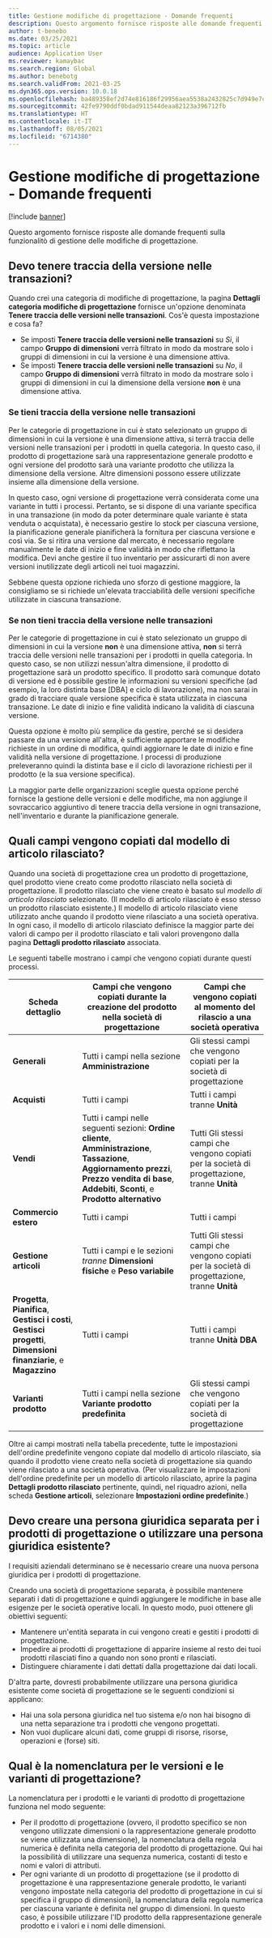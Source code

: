 ```yaml
---
title: Gestione modifiche di progettazione - Domande frequenti
description: Questo argomento fornisce risposte alle domande frequenti sulla funzionalitò di gestione delle modifiche di progettazione.
author: t-benebo
ms.date: 03/25/2021
ms.topic: article
audience: Application User
ms.reviewer: kamaybac
ms.search.region: Global
ms.author: benebotg
ms.search.validFrom: 2021-03-25
ms.dyn365.ops.version: 10.0.18
ms.openlocfilehash: ba489358ef2d74e816186f29956aea5538a2432825c7d949e7c9cc23d947b997
ms.sourcegitcommit: 42fe9790ddf0bdad911544deaa82123a396712fb
ms.translationtype: HT
ms.contentlocale: it-IT
ms.lasthandoff: 08/05/2021
ms.locfileid: "6714380"
---
```

# <a name="engineering-change-management-faq"></a>Gestione modifiche di progettazione - Domande frequenti

[!include [banner](../includes/banner.md)]

Questo argomento fornisce risposte alle domande frequenti sulla funzionalitò di gestione delle modifiche di progettazione.

## <a name="should-i-track-the-version-in-transactions"></a>Devo tenere traccia della versione nelle transazioni?

Quando crei una categoria di modifiche di progettazione, la pagina **Dettagli categoria modifiche di progettazione** fornisce un'opzione denominata **Tenere traccia delle versioni nelle transazioni**. Cos'è questa impostazione e cosa fa?

- Se imposti **Tenere traccia delle versioni nelle transazioni** su *Sì*, il campo **Gruppo di dimensioni** verrà filtrato in modo da mostrare solo i gruppi di dimensioni in cui la versione è una dimensione attiva.
- Se imposti **Tenere traccia delle versioni nelle transazioni** su *No*, il campo **Gruppo di dimensioni** verrà filtrato in modo da mostrare solo i gruppi di dimensioni in cui la dimensione della versione **non** è una dimensione attiva.

### <a name="if-you-track-the-version-in-transactions"></a>Se tieni traccia della versione nelle transazioni

Per le categorie di progettazione in cui è stato selezionato un gruppo di dimensioni in cui la versione è una dimensione attiva, si terrà traccia delle versioni nelle transazioni per i prodotti in quella categoria. In questo caso, il prodotto di progettazione sarà una rappresentazione generale prodotto e ogni versione del prodotto sarà una variante prodotto che utilizza la dimensione della versione. Altre dimensioni possono essere utilizzate insieme alla dimensione della versione.

In questo caso, ogni versione di progettazione verrà considerata come una variante in tutti i processi. Pertanto, se si dispone di una variante specifica in una transazione (in modo da poter determinare quale variante è stata venduta o acquistata), è necessario gestire lo stock per ciascuna versione, la pianificazione generale pianificherà la fornitura per ciascuna versione e così via. Se si ritira una versione dal mercato, è necessario regolare manualmente le date di inizio e fine validità in modo che riflettano la modifica. Devi anche gestire il tuo inventario per assicurarti di non avere versioni inutilizzate degli articoli nei tuoi magazzini.

Sebbene questa opzione richieda uno sforzo di gestione maggiore, la consigliamo se si richiede un'elevata tracciabilità delle versioni specifiche utilizzate in ciascuna transazione.

### <a name="if-you-dont-track-the-version-in-transactions"></a>Se non tieni traccia della versione nelle transazioni

Per le categorie di progettazione in cui è stato selezionato un gruppo di dimensioni in cui la versione **non** è una dimensione attiva, **non** si terrà traccia delle versioni nelle transazioni per i prodotti in quella categoria. In questo caso, se non utilizzi nessun'altra dimensione, il prodotto di progettazione sarà un prodotto specifico. Il prodotto sarà comunque dotato di versione ed è possibile gestire le informazioni su versioni specifiche (ad esempio, la loro distinta base \[DBA] e ciclo di lavorazione), ma non sarai in grado di tracciare quale versione specifica è stata utilizzata in ciascuna transazione. Le date di inizio e fine validità indicano la validità di ciascuna versione.

Questa opzione è molto più semplice da gestire, perché se si desidera passare da una versione all'altra, è sufficiente apportare le modifiche richieste in un ordine di modifica, quindi aggiornare le date di inizio e fine validità nella versione di progettazione. I processi di produzione preleveranno quindi la distinta base e il ciclo di lavorazione richiesti per il prodotto (e la sua versione specifica).

La maggior parte delle organizzazioni sceglie questa opzione perché fornisce la gestione delle versioni e delle modifiche, ma non aggiunge il sovraccarico aggiuntivo di tenere traccia della versione in ogni transazione, nell'inventario e durante la pianificazione generale.

## <a name="which-fields-are-copied-from-the-released-item-template"></a>Quali campi vengono copiati dal modello di articolo rilasciato?

Quando una società di progettazione crea un prodotto di progettazione, quel prodotto viene creato come prodotto rilasciato nella società di progettazione. Il prodotto rilasciato che viene creato è basato sul *modello di articolo rilasciato* selezionato. (Il modello di articolo rilasciato è esso stesso un prodotto rilasciato esistente.) Il modello di articolo rilasciato viene utilizzato anche quando il prodotto viene rilasciato a una società operativa. In ogni caso, il modello di articolo rilasciato definisce la maggior parte dei valori di campo per il prodotto rilasciato e tali valori provengono dalla pagina **Dettagli prodotto rilasciato** associata.

Le seguenti tabelle mostrano i campi che vengono copiati durante questi processi.

| Scheda dettaglio | Campi che vengono copiati durante la creazione del prodotto nella società di progettazione | Campi che vengono copiati al momento del rilascio a una società operativa |
|---|---|---|
| **Generali** | Tutti i campi nella sezione **Amministrazione** | Gli stessi campi che vengono copiati per la società di progettazione |
| **Acquisti** | Tutti i campi | Tutti i campi tranne **Unità** |
| **Vendi** | Tutti i campi nelle seguenti sezioni: **Ordine cliente**, **Amministrazione**, **Tassazione**, **Aggiornamento prezzi**, **Prezzo vendita di base**, **Addebiti**, **Sconti**, e **Prodotto alternativo** | Tutti Gli stessi campi che vengono copiati per la società di progettazione, tranne **Unità** |
| **Commercio estero** | Tutti i campi | Tutti i campi |
| **Gestione articoli** | Tutti i campi e le sezioni *tranne* **Dimensioni fisiche** e **Peso variabile** | Tutti Gli stessi campi che vengono copiati per la società di progettazione, tranne **Unità** |
| **Progetta**, **Pianifica**, **Gestisci i costi**, **Gestisci progetti**, **Dimensioni finanziarie**, e **Magazzino** | Tutti i campi | Tutti i campi tranne **Unità DBA** |
| **Varianti prodotto** | Tutti i campi nella sezione **Variante prodotto predefinita** | Gli stessi campi che vengono copiati per la società di progettazione |

Oltre ai campi mostrati nella tabella precedente, tutte le impostazioni dell'ordine predefinite vengono copiate dal modello di articolo rilasciato, sia quando il prodotto viene creato nella società di progettazione sia quando viene rilasciato a una società operativa. (Per visualizzare le impostazioni dell'ordine predefinite per un modello di articolo rilasciato, aprire la pagina **Dettagli prodotto rilasciato** pertinente, quindi, nel riquadro azioni, nella scheda **Gestione articoli**, selezionare **Impostazioni ordine predefinite**.)

## <a name="should-i-create-a-separate-legal-entity-for-engineering-products-or-use-an-existing-legal-entity"></a>Devo creare una persona giuridica separata per i prodotti di progettazione o utilizzare una persona giuridica esistente?

I requisiti aziendali determinano se è necessario creare una nuova persona giuridica per i prodotti di progettazione.

Creando una società di progettazione separata, è possibile mantenere separati i dati di progettazione e quindi aggiungere le modifiche in base alle esigenze per le società operative locali. In questo modo, puoi ottenere gli obiettivi seguenti:

- Mantenere un'entità separata in cui vengono creati e gestiti i prodotti di progettazione.
- Impedire ai prodotti di progettazione di apparire insieme al resto dei tuoi prodotti rilasciati fino a quando non sono pronti e rilasciati.
- Distinguere chiaramente i dati dettati dalla progettazione dai dati locali.

D'altra parte, dovresti probabilmente utilizzare una persona giuridica esistente come società di progettazione se le seguenti condizioni si applicano:

- Hai una sola persona giuridica nel tuo sistema e/o non hai bisogno di una netta separazione tra i prodotti che vengono progettati.
- Non vuoi duplicare alcuni dati, come gruppi di risorse, risorse, operazioni e (forse) siti.

## <a name="what-is-the-nomenclature-for-engineering-versions-and-variants"></a>Qual è la nomenclatura per le versioni e le varianti di progettazione?

La nomenclatura per i prodotti  e le varianti di prodotto di progettazione funziona nel modo seguente:

- Per il prodotto di progettazione (ovvero, il prodotto specifico se non vengono utilizzate dimensioni o la rappresentazione generale prodotto se viene utilizzata una dimensione), la nomenclatura della regola numerica è definita nella categoria del prodotto di progettazione. Qui hai la possibilità di utilizzare una sequenza numerica, costanti di testo e nomi e valori di attributi.
- Per ogni variante di un prodotto di progettazione (se il prodotto di progettazione è una rappresentazione generale prodotto, le varianti vengono impostate nella categoria del prodotto di progettazione in cui si specifica il gruppo di dimensioni), la nomenclatura della regola numerica per ciascuna variante è definita nel gruppo di dimensioni. In questo caso, è possibile utilizzare l'ID prodotto della rappresentazione generale prodotto e i valori e i nomi delle dimensioni.
